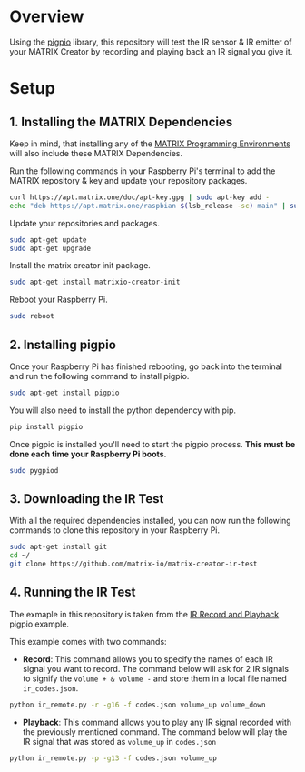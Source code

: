 # Overview
Using the [pigpio](http://abyz.me.uk/rpi/pigpio/) library, this repository will test the IR sensor & IR emitter of your MATRIX Creator by recording and playing back an IR signal you give it.

# Setup
## 1. Installing the MATRIX Dependencies
Keep in mind, that installing any of the [MATRIX Programming Environments](https://matrix-io.github.io/matrix-documentation/#programming-layers) will also include these MATRIX Dependencies.

Run the following commands in your Raspberry Pi's terminal to add the MATRIX repository & key and update your repository packages.
```bash
curl https://apt.matrix.one/doc/apt-key.gpg | sudo apt-key add -
echo "deb https://apt.matrix.one/raspbian $(lsb_release -sc) main" | sudo tee /etc/apt/sources.list.d/matrixlabs.list
```

Update your repositories and packages.
```bash
sudo apt-get update
sudo apt-get upgrade 
```

Install the matrix creator init package.
```bash
sudo apt-get install matrixio-creator-init 
```

Reboot your Raspberry Pi.
```bash
sudo reboot
```

## 2. Installing pigpio
Once your Raspberry Pi has finished rebooting, go back into the terminal and run the following command to install pigpio.
```bash
sudo apt-get install pigpio
```

You will also need to install the python dependency with pip.
```bash
pip install pigpio
```
Once pigpio is installed you'll need to start the pigpio process. **This must be done each time your Raspberry Pi boots.**
```bash
sudo pygpiod
```

## 3. Downloading the IR Test
With all the required dependencies installed, you can now run the following commands to clone this repository in your Raspberry Pi.
```bash 
sudo apt-get install git
cd ~/
git clone https://github.com/matrix-io/matrix-creator-ir-test
```
## 4. Running the IR Test
The exmaple in this repository is taken from the [IR Record and Playback](http://abyz.me.uk/rpi/pigpio/examples.html#Python_irrp_py) pigpio example.

This example comes with two commands:
- **Record**: This command allows you to specify the names of each IR signal you want to record. The command below will ask for 2 IR signals to signify the `volume + & volume -` and store them in a local file named `ir_codes.json`.
```bash
python ir_remote.py -r -g16 -f codes.json volume_up volume_down
```
- **Playback**: This command allows you to play any IR signal recorded with the previously mentioned command. The command below will play the IR signal that was stored as `volume_up` in `codes.json`
```bash
python ir_remote.py -p -g13 -f codes.json volume_up
```